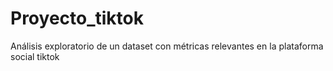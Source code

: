 # Proyecto_tiktok
Análisis exploratorio de un dataset con métricas relevantes en la plataforma social tiktok
